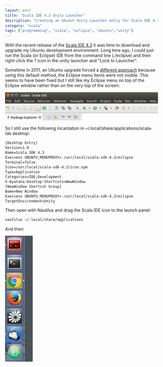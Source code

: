 ```yaml
---
layout: post
title: "Scala IDE 4.3 Unity Launcher"
description: "Creating an Ubunut Unity Launcher entry for Scala IDE 4.3"
category: "scala"
tags: ["programming", "scala", "eclipse", "ubuntu","unity"]
---
```


With the recent release of the [Scala IDE 4.3](http://scala-ide.org/download/sdk.html)
it was time to download and upgrade my Ubuntu development environment. Long time
ago, I could just run the Scala (or Eclipse) IDE from the command line (./eclipse) 
and then right-click the ? icon in the unity launcher and "Lock to Launcher".

Sometime in 2011, an Ubuntu upgrade forced a [different approach](http://askubuntu.com/questions/80013/how-to-pin-eclipse-to-the-unity-launcher) because using this default method,
the Eclipse menu items were not visible. This seems to have been fixed but I
still like my Eclipse menu on top of the Eclipse window rather than on the 
very top of the screen: 

![Combined menu](/img/ScalaIde-20151206.png) 


So I still use the following incantation in ~/.local/share/applications/scala-ide.desktop:

```
[Desktop Entry]
Version=1.0
Name=Scala SDK 4.3 
Exec=env UBUNTU_MENUPROXY= /usr/local/scala-sdk-4.3/eclipse
Terminal=false
Icon=/usr/local/scala-sdk-4.3/icon.xpm
Type=Application
Categories=IDE;Development
X-Ayatana-Desktop-Shortcuts=NewWindow
[NewWindow Shortcut Group]
Name=New Window
Exec=env UBUNTU_MENUPROXY= /usr/local/scala-sdk-4.3/eclipse
TargetEnvironment=Unity
```

Then open with Nautilus and drag the Scala IDE icon to the launch panel:

```bash
nautilus ~/.local/share/applications
```

And then: 

![Scala IDE launcher](/img/Unity-20151206.png)

